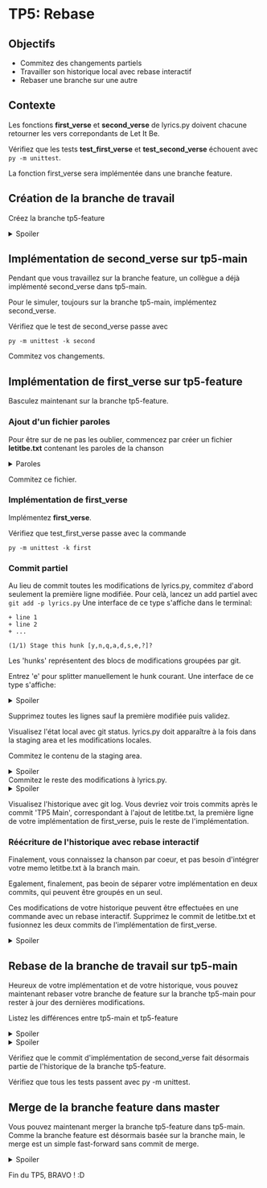 # TP5: Rebase

## Objectifs

+ Commitez des changements partiels
+ Travailler son historique local avec rebase interactif
+ Rebaser une branche sur une autre

## Contexte

Les fonctions **first_verse** et **second_verse** de lyrics.py doivent chacune retourner les vers correpondants de Let It Be.

Vérifiez que les tests **test_first_verse** et **test_second_verse** échouent avec `py -m unittest`.

La fonction first_verse sera implémentée dans une branche feature.

## Création de la branche de travail

Créez la branche tp5-feature

<details>
<summary>Spoiler</summary>

```
git branch tp5-feature
```
</details>

## Implémentation de second_verse sur tp5-main
Pendant que vous travaillez sur la branche feature, un collègue a déjà implémenté second_verse dans tp5-main.

Pour le simuler, toujours sur la branche tp5-main, implémentez second_verse.

Vérifiez que le test de second_verse passe avec 
```
py -m unittest -k second
```

Commitez vos changements.


## Implémentation de first_verse sur tp5-feature

Basculez maintenant sur la branche tp5-feature. 

### Ajout d'un fichier paroles

Pour être sur de ne pas les oublier, commencez par créer un fichier **letitbe.txt** contenant les paroles de la chanson

<details>
<summary>Paroles</summary>

```
When I find myself in times of trouble, Mother Mary comes to me
Speaking words of wisdom, let it be
And in my hour of darkness she is standing right in front of me
Speaking words of wisdom, let it be
Let it be, let it be, let it be, let it be
Whisper words of wisdom, let it be
And when the broken hearted people living in the world agree
There will be an answer, let it be
For though they may be parted, there is still a chance that they will see
There will be an answer, let it be
Let it be, let it be, let it be, let it be
There will be an answer, let it be
Let it be, let it be, let it be, let it be
Whisper words of wisdom, let it be
Let it be, let it be, let it be, let it be
Whisper words of wisdom, let it be, be
And when the night is cloudy there is still a light that shines on me
Shinin' until tomorrow, let it be
I wake up to the sound of music, Mother Mary comes to me
Speaking words of wisdom, let it be
And let it be, let it be, let it be, let it be
Whisper words of wisdom, let it be
And let it be, let it be, let it be, let it be
Whisper words of wisdom, let it be
```
</details>

Commitez ce fichier.

### Implémentation de first_verse

Implémentez **first_verse**.

Vérifiez que test_first_verse passe avec la commande 
```
py -m unittest -k first
```

### Commit partiel

Au lieu de commit toutes les modifications de lyrics.py, commitez d'abord seulement la première ligne modifiée.
Pour celà, lancez un add partiel avec `git add -p lyrics.py`
Une interface de ce type s'affiche dans le terminal:

```
+ line 1
+ line 2
+ ...

(1/1) Stage this hunk [y,n,q,a,d,s,e,?]? 
```
Les 'hunks' représentent des blocs de modifications groupées par git.

Entrez 'e' pour splitter manuellement le hunk courant. Une interface de ce type s'affiche:

<details>
<summary>Spoiler</summary>

```
# Manual hunk edit mode -- see bottom for a quick guide.
@@ -1,66 +1,112 @@
+ line 1
+ line 2
...
# ---
# To remove '-' lines, make them ' ' lines (context).
# To remove '+' lines, delete them.
# Lines starting with # will be removed.
# 
# If the patch applies cleanly, the edited hunk will immediately be
# marked for staging.
# If it does not apply cleanly, you will be given an opportunity to
# edit again.  If all lines of the hunk are removed, then the edit is
# aborted and the hunk is left unchanged.
```
</details>

Supprimez toutes les lignes sauf la première modifiée puis validez.

Visualisez l'état local avec git status. lyrics.py doit apparaître à la fois dans la staging area et les modifications locales.

Commitez le contenu de la staging area.
<details>
<summary>Spoiler</summary>

```
git commit -m "First line"
```
</details>
Commitez le reste des modifications à lyrics.py. 
<details>
<summary>Spoiler</summary>

```
git add lyrics.py
git commit -m "Rest of the lines"
```
</details>

Visualisez l'historique avec git log. Vous devriez voir trois commits après le commit 'TP5 Main', correspondant à l'ajout de letitbe.txt, la première ligne de votre implémentation de first_verse, puis le reste de l'implémentation.

### Réécriture de l'historique avec rebase interactif

Finalement, vous connaissez la chanson par coeur, et pas besoin d'intégrer votre memo letitbe.txt à la branch main.

Egalement, finalement, pas beoin de séparer votre implémentation en deux commits, qui peuvent être groupés en un seul.

Ces modifications de votre historique peuvent être effectuées en une commande avec un rebase interactif. Supprimez le commit de letitbe.txt et fusionnez les deux commits de l'implémentation de first_verse.

<details>
<summary>Spoiler</summary>

```
git rebase -i HEAD~3
```

Une interface de ce type s'affiche dans le terminal:

```
pick .... letitbe.txt
pick .... first line
pick .... rest of implem

# Rebase ...... onto ... (3 commands)
#
# Commands:
# p, pick <commit> = use commit
# r, reword <commit> = use commit, but edit the commit message
# e, edit <commit> = use commit, but stop for amending
# s, squash <commit> = use commit, but meld into previous commit
# f, fixup [-C | -c] <commit> = like "squash" but keep only the previous
#                    commit's log message, unless -C is used, in which case
#                    keep only this commit's message; -c is same as -C but
#                    opens the editor
# x, exec <command> = run command (the rest of the line) using shell
```

Remplacez pick par drop devant la ligne de letitbe.txt
Remplacez pick par reword devant la ligne de la première ligne de l'implémentation
Remplacez pick par fixup devant la ligne du reste de l'implémentation

Sauvez et quittez l'éditeur
</details>

## Rebase de la branche de travail sur tp5-main

Heureux de votre implémentation et de votre historique, vous pouvez maintenant rebaser votre branche de feature sur la branche tp5-main pour rester à jour des dernières modifications.

Listez les différences entre tp5-main et tp5-feature

<details>
<summary>Spoiler</summary>

```
git diff tp5-main tp5-feature
```
</details>

<details>
<summary>Spoiler</summary>

```
git rebase tp5-main
```
</details>

Vérifiez que le commit d'implémentation de second_verse fait désormais partie de l'historique de la branche tp5-feature.

Vérifiez que tous les tests passent avec py -m unittest.

## Merge de la branche feature dans master

Vous pouvez maintenant merger la branche tp5-feature dans tp5-main. Comme la branche feature est désormais basée sur la branche main, le merge est un simple fast-forward sans commit de merge.

<details>
<summary>Spoiler</summary>

```
git checkout tp5-main
git merge tp5-feature
```
</details>

Fin du TP5, BRAVO ! :D
